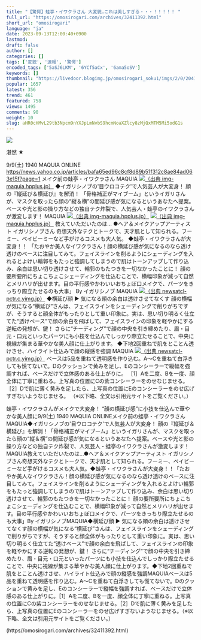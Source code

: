 ```yaml
---
title: "【驚愕】蛙亭・イワクラさん 大変貌…これは美しすぎる・・・！！！！！ "
full_url: "https://omosirogari.com/archives/32411392.html"
short_url: "omosirogari"
language: "ja"
date: 2023-09-13T12:00:40+0900
lastmod: 
draft: false
author: []
categories: []
tags: ['変貌', '速報', '驚愕']
encoded_tags: ['5aSJ6LKM', '6YCf5aCx', '6ama5oSV']
keywords: []
thumbnail: "https://livedoor.blogimg.jp/omosirogari_soku1/imgs/2/0/204131f1.jpg"
popular: 1657
latest: 356
trend: 461
featured: 758
views: 1495
comments: 90
weight: 10
slug: aHR0cHMvL29tb3Npcm9nYXJpLmNvbS9hcmNoaXZlcy8zMjQxMTM5Mi5odG1s
---
```


![](https://livedoor.blogimg.jp/omosirogari_soku1/imgs/2/0/204131f1.jpg)

<div><p>湛然 ★ </p> 9/9(土) 1940 MAQUIA ONLINE <a target='_blank' href='https//news.yahoo.co.jp/articles/bafa65ed96c8cf8d89b51f312c8ae84ad063e15f?page=1'>https//news.yahoo.co.jp/articles/bafa65ed96c8cf8d89b51f312c8ae84ad063e15f?page=1</a> メイク前の蛙亭・イワクラさん MAQUIA <a href='https//img-maquia.hpplus.jp/common/large/image/d1/d1dfefff-db7c-440a-94b2-7ccacb8318e5.jpeg' target='_blank' class='' id='img_1_1'><img src='https//livedoor.blogimg.jp/omosirogari_soku1/imgs/9/1/918e0dbf.jpg'>（出典 img-maquia.hpplus.jp）</a> ◆イガリシノブの'目ウロコテク'で人気芸人が大変身！ 顔の『縦延び＆横延び』を解消！ 「骨格補正がマイブーム」というイガリさんが、マスクを取ったら顔の“縦＆横”の間延び感が気になるというあなたへ提案。ベースや光と影の操り方などの独自テク炸裂で、人気芸人・蛙亭のイワクラさんが激変します！ MAQUIA <a href='https//img-maquia.hpplus.jp/common/large/image/35/35cae803-fab2-4182-87c1-89e3e638ede8.jpeg' target='_blank' class='' id='img_1_2'><img src='https//livedoor.blogimg.jp/omosirogari_soku1/imgs/3/1/31769b64.jpg'>（出典 img-maquia.hpplus.jp）</a> <a href='https//img-maquia.hpplus.jp/common/large/image/0a/0a01f6ca-b083-4f3e-86ec-a1197bcf81cd.jpeg' target='_blank' class='' id='img_1_3'><img src='https//livedoor.blogimg.jp/omosirogari_soku1/imgs/e/1/e1a64b8f.jpg'>（出典 img-maquia.hpplus.jp）</a> 教えていただいたのは… ●ヘア＆メイクアップアーティスト イガリシノブさん 奇想天外なテクとトークで、天才肌として知られる。フーミー、ベイビーミーなど手がけるコスメも大人気。 ◆蛙亭・イワクラさんが大変身！！ 「たおやか美人なイワクラさん！顔の横延び感が気になるのなら透け透けのベースに注目してみて。フェイスラインを削るようにシェーディングを入れるとよけい輪郭をもたっと強調してしまうので肌はトーンアップして作り込み、余白は思い切り透けさせて、輪郭のもたつきを一切なかったことに！ 顔の要所要所にちょこちょこシェーディングを仕込むことで、横幅印象が減って自然とメリハリが出せます。目の平行感やかわいいおちょぼ口メイクで、パーツをきっちり際立たせるのも大事」 By イガリシノブ MAQUIA <a href='https//newsatcl-pctr.c.yimg.jp/t/amd-img/20230909-00010001-maquia-002-1-view.jpg' target='_blank' class='' id='img_1_4'><img src='https//livedoor.blogimg.jp/omosirogari_soku1/imgs/1/4/144d09a3.jpg'>（出典 newsatcl-pctr.c.yimg.jp）</a> ◆横延び顔 ▶︎ 気になる頬の余白は透けさせてなくす 顔の横幅が気になる“横延び”さんは、フェイスラインをシェーディングで削りがちですが、そうすると顔全体がもったりとして重い印象に。実は、思い切り明るく仕立てた“透けベース”で顔の余白を飛ばして、フェイスラインの印象を軽やかにする逆転の発想が、鍵！ さらに“チーディング”で顔の中央を引き締めたり、眉・目元・口元といったパーツにも小技を仕込んでしっかり際立たせることで、中央に視線が集まる華やかな美人顔に仕上がります。 ◆下地2回重ねで肌をとことん透けさせ、ハイライト仕込みで顔の縦感を強調 MAQUIA <a href='https//newsatcl-pctr.c.yimg.jp/t/amd-img/20230909-00010001-maquia-003-1-view.jpg' target='_blank' class='' id='img_1_5'><img src='https//livedoor.blogimg.jp/omosirogari_soku1/imgs/a/5/a59f5d29.jpg'>（出典 newsatcl-pctr.c.yimg.jp）</a> ベースは5品を重ねて透明感を作り込む。A～Cを重ねて白浮きしても慌てないで。Dのクッションで黄みを足し、Eのコンシーラーで縦幅を強調すれば、ベースだけで立体感のある仕上がりに。 ［1］Aを二度、Bを一度、顔全体に丁寧に重ねる。上写真の位置にCの紫コンシーラーをのせなじませる。 ［2］Dで肌に薄く黄みを足したら、上写真の位置にEのコンシーラーをのせ広げすぎないようなじませる。 （※以下略、全文は引用元サイトをご覧ください。） <p>蛙亭・イワクラさんがメイクで大変身！ “顔の横延び感”に小技を仕込んで華やかな美人顔に9/9(土) 1940 MAQUIA ONLINEメイク前の蛙亭・イワクラさん MAQUIA◆イガリシノブの'目ウロコテク'で人気芸人が大変身！ 顔の『縦延び＆横延び』を解消！「骨格補正がマイブーム」というイガリさんが、マスクを取ったら顔の“縦＆横”の間延び感が気になるというあなたへ提案。ベースや光と影の操り方などの独自テク炸裂で、人気芸人・蛙亭のイワクラさんが激変します！MAQUIA教えていただいたのは…●ヘア＆メイクアップアーティスト イガリシノブさん奇想天外なテクとトークで、天才肌として知られる。フーミー、ベイビーミーなど手がけるコスメも大人気。◆蛙亭・イワクラさんが大変身！！「たおやか美人なイワクラさん！顔の横延び感が気になるのなら透け透けのベースに注目してみて。フェイスラインを削るようにシェーディングを入れるとよけい輪郭をもたっと強調してしまうので肌はトーンアップして作り込み、余白は思い切り透けさせて、輪郭のもたつきを一切なかったことに！ 顔の要所要所にちょこちょこシェーディングを仕込むことで、横幅印象が減って自然とメリハリが出せます。目の平行感やかわいいおちょぼ口メイクで、パーツをきっちり際立たせるのも大事」By イガリシノブMAQUIA◆横延び顔 ▶︎ 気になる頬の余白は透けさせてなくす顔の横幅が気になる“横延び”さんは、フェイスラインをシェーディングで削りがちですが、そうすると顔全体がもったりとして重い印象に。実は、思い切り明るく仕立てた“透けベース”で顔の余白を飛ばして、フェイスラインの印象を軽やかにする逆転の発想が、鍵！ さらに“チーディング”で顔の中央を引き締めたり、眉・目元・口元といったパーツにも小技を仕込んでしっかり際立たせることで、中央に視線が集まる華やかな美人顔に仕上がります。◆下地2回重ねで肌をとことん透けさせ、ハイライト仕込みで顔の縦感を強調MAQUIAベースは5品を重ねて透明感を作り込む。A～Cを重ねて白浮きしても慌てないで。Dのクッションで黄みを足し、Eのコンシーラーで縦幅を強調すれば、ベースだけで立体感のある仕上がりに。［1］Aを二度、Bを一度、顔全体に丁寧に重ねる。上写真の位置にCの紫コンシーラーをのせなじませる。［2］Dで肌に薄く黄みを足したら、上写真の位置にEのコンシーラーをのせ広げすぎないようなじませる。（※以下略、全文は引用元サイトをご覧ください。）</p></div>

(https//omosirogari.com/archives/32411392.html)

